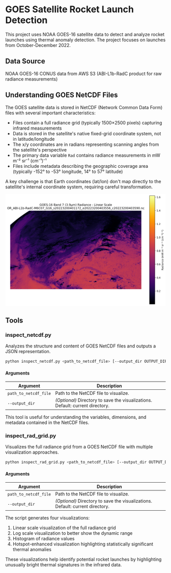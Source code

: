 # GOES Satellite Rocket Launch Detection

This project uses NOAA GOES-16 satellite data to detect and analyze rocket launches using thermal anomaly detection. The project focuses on launches from October-December 2022.

## Data Source
NOAA GOES-16 CONUS data from AWS S3 (ABI-L1b-RadC product for raw radiance measurements)

## Understanding GOES NetCDF Files

The GOES satellite data is stored in NetCDF (Network Common Data Form) files with several important characteristics:

- Files contain a full radiance grid (typically 1500×2500 pixels) capturing infrared measurements
- Data is stored in the satellite's native fixed-grid coordinate system, not in latitude/longitude
- The x/y coordinates are in radians representing scanning angles from the satellite's perspective
- The primary data variable `Rad` contains radiance measurements in mW m⁻² sr⁻¹ (cm⁻¹)⁻¹
- Files include metadata describing the geographic coverage area (typically -152° to -53° longitude, 14° to 57° latitude)

A key challenge is that Earth coordinates (lat/lon) don't map directly to the satellite's internal coordinate system, requiring careful transformation.

![GOES-16 Band 7 Radiance Visualization](OR_ABI-L1b-RadC-M6C07_G16_s20223200401172_e20223200403556_c20223200403590_linear.png)

## Tools

### inspect_netcdf.py

Analyzes the structure and content of GOES NetCDF files and outputs a JSON representation.

```bash
python inspect_netcdf.py <path_to_netcdf_file> [--output_dir OUTPUT_DIR]
```

#### Arguments

| Argument              | Description                                                   |
|-----------------------|---------------------------------------------------------------|
| `path_to_netcdf_file` | Path to the NetCDF file to visualize.                         |
| `--output_dir`        | *(Optional)* Directory to save the visualizations. Default: current directory. |

This tool is useful for understanding the variables, dimensions, and metadata contained in the NetCDF files.

### inspect_rad_grid.py

Visualizes the full radiance grid from a GOES NetCDF file with multiple visualization approaches.

```bash
python inspect_rad_grid.py <path_to_netcdf_file> [--output_dir OUTPUT_DIR]
```

#### Arguments

| Argument              | Description                                                   |
|-----------------------|---------------------------------------------------------------|
| `path_to_netcdf_file` | Path to the NetCDF file to visualize.                         |
| `--output_dir`        | *(Optional)* Directory to save the visualizations. Default: current directory. |


The script generates four visualizations:
1. Linear scale visualization of the full radiance grid
2. Log scale visualization to better show the dynamic range
3. Histogram of radiance values
4. Hotspot-enhanced visualization highlighting statistically significant thermal anomalies

These visualizations help identify potential rocket launches by highlighting unusually bright thermal signatures in the infrared data.